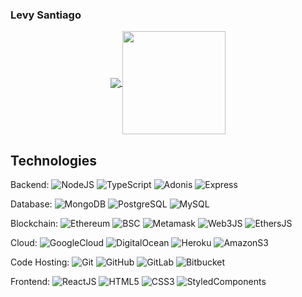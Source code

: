 ### Levy Santiago

<p align="center">
  <a href="https://github.com/anuraghazra/github-readme-stats">
    <img align="center" src="https://github-readme-stats.vercel.app/api/top-langs/?username=levysantiago&layout=compact&&hide=java,assembly,plpgsql,c%2B%2B,php,perl,html,makefile&langs_count=6&count_private=true&theme=midnight-purple" />
  </a>
  <a href="https://github.com/anuraghazra/github-readme-stats">
    <img align="center" height="165" src="https://github-readme-stats-theta-plum.vercel.app/api?username=levysantiago&count_private=true&show_icons=true&theme=midnight-purple" />
  </a>
</p>

## Technologies

Backend: ![NodeJS](https://img.shields.io/badge/-NodeJS-black?style=flat-square&logo=node.js)  ![TypeScript](https://img.shields.io/badge/-TypeScript-black?style=flat-square&logo=typescript) ![Adonis](https://img.shields.io/badge/-AdonisJS-black?style=flat-square&logo=adonisjs) ![Express](https://img.shields.io/badge/-ExpressJS-black?style=flat-square&logo=express)

Database: ![MongoDB](https://img.shields.io/badge/-MongoDB-black?style=flat-square&logo=mongodb) ![PostgreSQL](https://img.shields.io/badge/-PostgreSQL-black?style=flat-square&logo=postgresql) ![MySQL](https://img.shields.io/badge/-MySQL-black?style=flat-square&logo=mysql)

Blockchain: ![Ethereum](https://img.shields.io/badge/-Ethereum-black?style=flat-square&logo=ethereum) ![BSC](https://img.shields.io/badge/-BSC-black?style=flat-square&logo=binance) ![Metamask](https://img.shields.io/badge/-Metamask-black?style=flat-square&logo=metamask) ![Web3JS](https://img.shields.io/badge/-Web3JS-black?style=flat-square&logo=web3.js) ![EthersJS](https://img.shields.io/badge/-EthersJS-black?style=flat-square&logo=ethers.js)

Cloud: ![GoogleCloud](https://img.shields.io/badge/-GoogleCloud-black?style=flat-square&logo=googlecloud) ![DigitalOcean](https://img.shields.io/badge/-DigitalOcean-black?style=flat-square&logo=digitalocean) ![Heroku](https://img.shields.io/badge/-Heroku-black?style=flat-square&logo=heroku)  ![AmazonS3](https://img.shields.io/badge/-AmazonS3-black?style=flat-square&logo=amazons3)

Code Hosting: ![Git](https://img.shields.io/badge/-Git-black?style=flat-square&logo=git) ![GitHub](https://img.shields.io/badge/-GitHub-black?style=flat-square&logo=github) ![GitLab](https://img.shields.io/badge/-GitLab-black?style=flat-square&logo=gitlab) ![Bitbucket](https://img.shields.io/badge/-Bitnucket-black?style=flat-square&logo=bitbucket)

Frontend: ![ReactJS](https://img.shields.io/badge/-ReactJS-black?style=flat-square&logo=react) ![HTML5](https://img.shields.io/badge/-HTML5-black?style=flat-square&logo=html5) ![CSS3](https://img.shields.io/badge/-CSS3-black?style=flat-square&logo=css3) ![StyledComponents](https://img.shields.io/badge/-StyledComponents-black?style=flat-square&logo=styledcomponents)
